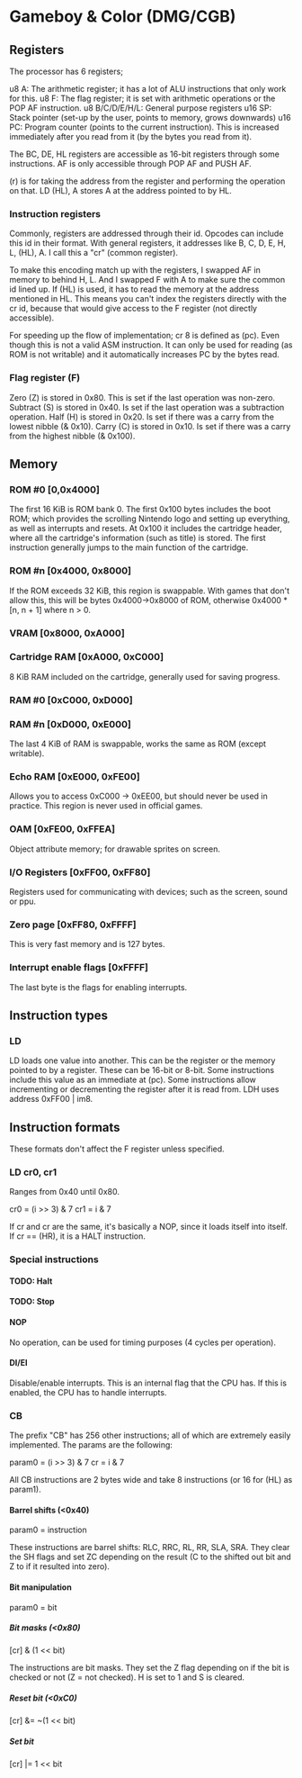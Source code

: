 # Gameboy & Color (DMG/CGB)

## Registers

The processor has 6 registers;

u8 A: The arithmetic register; it has a lot of ALU instructions that only work for this.
u8 F: The flag register; it is set with arithmetic operations or the POP AF instruction. 
u8 B/C/D/E/H/L: General purpose registers
u16 SP: Stack pointer (set-up by the user, points to memory, grows downwards)
u16 PC: Program counter (points to the current instruction). This is increased immediately after you read from it (by the bytes you read from it).

The BC, DE, HL registers are accessible as 16-bit registers through some instructions. AF is only accessible through POP AF and PUSH AF. 

(r) is for taking the address from the register and performing the operation on that. LD (HL), A stores A at the address pointed to by HL.

### Instruction registers

Commonly, registers are addressed through their id. Opcodes can include this id in their format. With general registers, it addresses like B, C, D, E, H, L, (HL), A. I call this a "cr" (common register).

To make this encoding match up with the registers, I swapped AF in memory to behind H, L. And I swapped F with A to make sure the common id lined up. If (HL) is used, it has to read the memory at the address mentioned in HL. This means you can't index the registers directly with the cr id, because that would give access to the F register (not directly accessible). 

For speeding up the flow of implementation; cr 8 is defined as (pc). Even though this is not a valid ASM instruction. It can only be used for reading (as ROM is not writable) and it automatically increases PC by the bytes read.

### Flag register (F)

Zero (Z) is stored in 0x80. This is set if the last operation was non-zero.
Subtract (S) is stored in 0x40. Is set if the last operation was a subtraction operation.
Half (H) is stored in 0x20. Is set if there was a carry from the lowest nibble (& 0x10).
Carry (C) is stored in 0x10. Is set if there was a carry from the highest nibble (& 0x100).

## Memory

### ROM #0 [0,0x4000]

The first 16 KiB is ROM bank 0. The first 0x100 bytes includes the boot ROM; which provides the scrolling Nintendo logo and setting up everything, as well as interrupts and resets. At 0x100 it includes the cartridge header, where all the cartridge's information (such as title) is stored. The first instruction generally jumps to the main function of the cartridge. 

### ROM #n [0x4000, 0x8000]

If the ROM exceeds 32 KiB, this region is swappable. With games that don't allow this, this will be bytes 0x4000->0x8000 of ROM, otherwise 0x4000 * [n, n + 1] where n > 0.

### VRAM [0x8000, 0xA000]

### Cartridge RAM [0xA000, 0xC000]

8 KiB RAM included on the cartridge, generally used for saving progress.

### RAM #0 [0xC000, 0xD000]

### RAM #n [0xD000, 0xE000]

The last 4 KiB of RAM is swappable, works the same as ROM (except writable).

### Echo RAM [0xE000, 0xFE00]

Allows you to access 0xC000 -> 0xEE00, but should never be used in practice. This region is never used in official games.

### OAM [0xFE00, 0xFFEA]

Object attribute memory; for drawable sprites on screen.

### I/O Registers [0xFF00, 0xFF80]

Registers used for communicating with devices; such as the screen, sound or ppu.

### Zero page [0xFF80, 0xFFFF]

This is very fast memory and is 127 bytes.

### Interrupt enable flags [0xFFFF]

The last byte is the flags for enabling interrupts.



## Instruction types

### LD

LD loads one value into another. This can be the register or the memory pointed to by a register. These can be 16-bit or 8-bit. Some instructions include this value as an immediate at (pc). Some instructions allow incrementing or decrementing the register after it is read from. LDH uses address 0xFF00 | im8.

## Instruction formats

These formats don't affect the F register unless specified.

### LD cr0, cr1

Ranges from 0x40 until 0x80.

cr0 = (i >> 3) & 7
cr1 = i & 7

If cr and cr are the same, it's basically a NOP, since it loads itself into itself. If cr == (HR), it is a HALT instruction.

### Special instructions

#### TODO: Halt

#### TODO: Stop

#### NOP

No operation, can be used for timing purposes (4 cycles per operation).

#### DI/EI

Disable/enable interrupts. This is an internal flag that the CPU has. If this is enabled, the CPU has to handle interrupts.

### CB

The prefix "CB" has 256 other instructions; all of which are extremely easily implemented. The params are the following:

param0 = (i >> 3) & 7
cr = i & 7

All CB instructions are 2 bytes wide and take 8 instructions (or 16 for (HL) as param1).

#### Barrel shifts (<0x40)

param0 = instruction

These instructions are barrel shifts: RLC, RRC, RL, RR, SLA, SRA. They clear the SH flags and set ZC depending on the result (C to the shifted out bit and Z to if it resulted into zero).

#### Bit manipulation

param0 = bit

##### Bit masks (<0x80)

[cr] & (1 << bit)

The instructions are bit masks. They set the Z flag depending on if the bit is checked or not (Z = not checked). H is set to 1 and S is cleared.

##### Reset bit (<0xC0)

[cr] &= ~(1 << bit)

##### Set bit

[cr] |= 1 << bit



